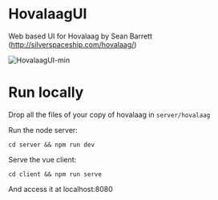 # HovalaagUI

Web based UI for Hovalaag by Sean Barrett (http://silverspaceship.com/hovalaag/)

![HovalaagUI-min](https://user-images.githubusercontent.com/1338143/94086330-e7c81900-fe0a-11ea-8d36-29670f7c711e.png)

# Run locally

Drop all the files of your copy of hovalaag in `server/hovalaag`

Run the node server:
```
cd server && npm run dev
```
Serve the vue client:
```
cd client && npm run serve
```
And access it at localhost:8080
